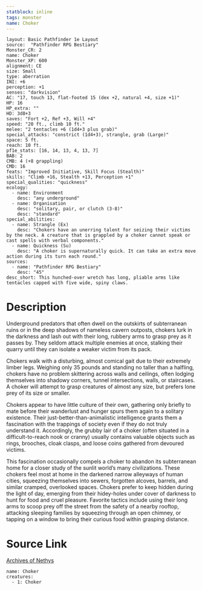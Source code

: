 ```yaml
---
statblock: inline
tags: monster
name: Choker
---
```

```statblock
layout: Basic Pathfinder 1e Layout
source:  "Pathfinder RPG Bestiary"
Monster_CR: 2
name: Choker
Monster_XP: 600
alignment: CE
size: Small
type: aberration
INI: +6
perception: +1
senses: "darkvision"
AC: "17, touch 13, flat-footed 15 (dex +2, natural +4, size +1)"
HP: 16
HP_extra: ""
HD: 3d8+3
saves: "Fort +2, Ref +3, Will +4"
speed: "20 ft., climb 10 ft."
melee: "2 tentacles +6 (1d4+3 plus grab)"
special_attacks: "constrict (1d4+3), strangle, grab (Large)"
space: 5 ft.
reach: 10 ft.
pf1e_stats: [16, 14, 13, 4, 13, 7]
BAB: 2
CMB: 4 (+8 grappling)
CMD: 16
feats: "Improved Initiative, Skill Focus (Stealth)"
skills: "Climb +16, Stealth +13, Perception +1"
special_qualities: "quickness"
ecology:
  - name: Environment
    desc: "any underground"
  - name: Organisation
    desc: "solitary, pair, or clutch (3-8)"
    desc: "standard"
special_abilities:
  - name: Strangle (Ex)
    desc: "Chokers have an unerring talent for seizing their victims by the neck. A creature that is grappled by a choker cannot speak or cast spells with verbal components."
  - name: Quickness (Su)
    desc: "A choker is supernaturally quick. It can take an extra move action during its turn each round."
sources:
  - name: "Pathfinder RPG Bestiary"
    desc: "45"
desc_short: This hunched-over wretch has long, pliable arms like tentacles capped with five wide, spiny claws.
```
# Description
Underground predators that often dwell on the outskirts of subterranean ruins or in the deep shadows of nameless cavern outposts, chokers lurk in the darkness and lash out with their long, rubbery arms to grasp prey as it passes by. They seldom attack multiple enemies at once, stalking their quarry until they can isolate a weaker victim from its pack.

Chokers walk with a disturbing, almost comical gait due to their extremely limber legs. Weighing only 35 pounds and standing no taller than a halfling, chokers have no problem skittering across walls and ceilings, often lodging themselves into shadowy corners, tunnel intersections, walls, or staircases. A choker will attempt to grasp creatures of almost any size, but prefers lone prey of its size or smaller.

Chokers appear to have little culture of their own, gathering only briefly to mate before their wanderlust and hunger spurs them again to a solitary existence. Their just-better-than-animalistic intelligence grants them a fascination with the trappings of society even if they do not truly understand it. Accordingly, the grubby lair of a choker (often situated in a difficult-to-reach nook or cranny) usually contains valuable objects such as rings, brooches, cloak clasps, and loose coins gathered from devoured victims.

This fascination occasionally compels a choker to abandon its subterranean home for a closer study of the sunlit world’s many civilizations. These chokers feel most at home in the darkened narrow alleyways of human cities, squeezing themselves into sewers, forgotten alcoves, barrels, and similar cramped, overlooked spaces. Chokers prefer to keep hidden during the light of day, emerging from their hidey-holes under cover of darkness to hunt for food and cruel pleasure. Favorite tactics include using their long arms to scoop prey off the street from the safety of a nearby rooftop, attacking sleeping families by squeezing through an open chimney, or tapping on a window to bring their curious food within grasping distance.
# Source Link
[Archives of Nethys](https://aonprd.com/MonsterDisplay.aspx?ItemName=Choker)
```encounter-table
name: Choker
creatures:
  - 1: Choker
```
